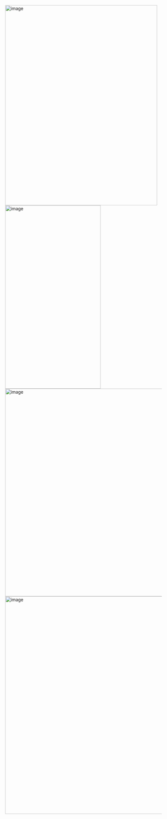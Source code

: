 <img width="489" height="641" alt="image" src="https://github.com/user-attachments/assets/675a582a-b95a-4f48-bf06-559d00e17947" />
<img width="307" height="587" alt="image" src="https://github.com/user-attachments/assets/f1e27bef-f604-442c-84fd-8d889712ebae" />
<img width="665" height="665" alt="image" src="https://github.com/user-attachments/assets/3fe81bf0-fd2c-4edd-95d2-3ebb780594f3" />
<img width="527" height="697" alt="image" src="https://github.com/user-attachments/assets/808c269f-9403-41ea-be2c-0841330d54fe" />
